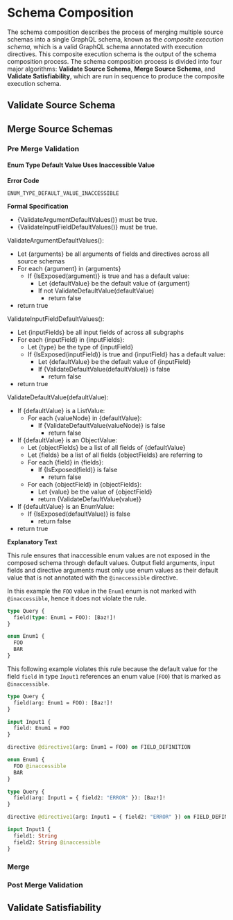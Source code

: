 # Schema Composition

The schema composition describes the process of merging multiple source schemas
into a single GraphQL schema, known as the _composite execution schema_, which
is a valid GraphQL schema annotated with execution directives. This composite
execution schema is the output of the schema composition process. The schema
composition process is divided into four major algorithms: **Validate Source
Schema**, **Merge Source Schema**, and **Validate Satisfiability**, which are
run in sequence to produce the composite execution schema.

## Validate Source Schema

## Merge Source Schemas

### Pre Merge Validation

#### Enum Type Default Value Uses Inaccessible Value

**Error Code**

`ENUM_TYPE_DEFAULT_VALUE_INACCESSIBLE`

**Formal Specification**

- {ValidateArgumentDefaultValues()} must be true.
- {ValidateInputFieldDefaultValues()} must be true.

ValidateArgumentDefaultValues():

- Let {arguments} be all arguments of fields and directives across all source schemas
- For each {argument} in {arguments}
  - If {IsExposed(argument)} is true and has a default value:
    - Let {defaultValue} be the default value of {argument}
    - If not ValidateDefaultValue(defaultValue)
      - return false
- return true

ValidateInputFieldDefaultValues():

- Let {inputFields} be all input fields of across all subgraphs
- For each {inputField} in {inputFields}:
  - Let {type} be the type of {inputField}
  - If {IsExposed(inputField)} is true and {inputField} has a default value:
    - Let {defaultValue} be the default value of {inputField}
    - If {ValidateDefaultValue(defaultValue)} is false
      - return false
- return true

ValidateDefaultValue(defaultValue):

- If {defaultValue} is a ListValue:
  - For each {valueNode} in {defaultValue}:
    - If {ValidateDefaultValue(valueNode)} is false
      - return false
- If {defaultValue} is an ObjectValue:
  - Let {objectFields} be a list of all fields of {defaultValue}
  - Let {fields} be a list of all fields {objectFields} are referring to
  - For each {field} in {fields}:
    - If {IsExposed(field)} is false
      - return false
  - For each {objectField} in {objectFields}:
    - Let {value} be the value of {objectField}
    - return {ValidateDefaultValue(value)}
- If {defaultValue} is an EnumValue:
  - If {IsExposed(defaultValue)} is false
    - return false
- return true

**Explanatory Text**

This rule ensures that inaccessible enum values are not exposed in the composed schema through default values.
Output field arguments, input fields and directive arguments must only use enum values as their default value that is not annotated with the `@inaccessible` directive.

In this example the `FOO` value in the `Enum1` enum is not marked with
`@inaccessible`, hence it does not violate the rule.

```graphql
type Query {
  field(type: Enum1 = FOO): [Baz!]!
}

enum Enum1 {
  FOO
  BAR
}
```

This following example violates this rule because the default value for the field
`field` in type `Input1` references an enum value (`FOO`) that is marked as
`@inaccessible`.

```graphql counter-example
type Query {
  field(arg: Enum1 = FOO): [Baz!]!
}

input Input1 {
  field: Enum1 = FOO
}

directive @directive1(arg: Enum1 = FOO) on FIELD_DEFINITION

enum Enum1 {
  FOO @inaccessible
  BAR
}
```

```graphql counter-example
type Query {
  field(arg: Input1 = { field2: "ERROR" }): [Baz!]!
}

directive @directive1(arg: Input1 = { field2: "ERROR" }) on FIELD_DEFINITION

input Input1 {
  field1: String
  field2: String @inaccessible
}
```

### Merge

### Post Merge Validation

## Validate Satisfiability
